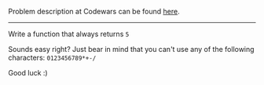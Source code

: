 Problem description at Codewars can be found
[here](https://www.codewars.com/kata/59441520102eaa25260000bf/train/python).

-------------

Write a function that always returns `5`
<br>

Sounds easy right? Just bear in mind that you can't use any of the following characters:
`0123456789*+-/`
<br>

Good luck :)

